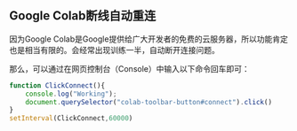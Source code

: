## Google Colab断线自动重连

因为Google Colab是Google提供给广大开发者的免费的云服务器，所以功能肯定也是相当有限的。会经常出现训练一半，自动断开连接问题。

那么，可以通过在网页控制台（Console）中输入以下命令回车即可：

```javascript
function ClickConnect(){
    console.log("Working"); 
    document.querySelector("colab-toolbar-button#connect").click() 
}
setInterval(ClickConnect,60000)
```

